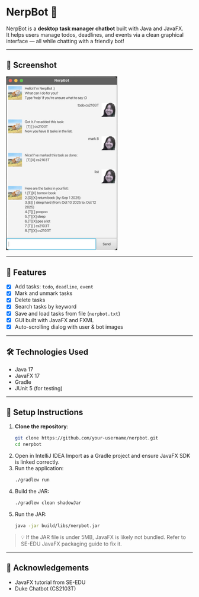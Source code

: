 # NerpBot 🤖

NerpBot is a **desktop task manager chatbot** built with Java and JavaFX.  
It helps users manage todos, deadlines, and events via a clean graphical interface — all while chatting with a friendly
bot!

---

## 📸 Screenshot

<img src="docs/Ui.png" width="300" alt="description">

---

## 🚀 Features

- [x] Add tasks: `todo`, `deadline`, `event`
- [x] Mark and unmark tasks
- [x] Delete tasks
- [x] Search tasks by keyword
- [x] Save and load tasks from file (`nerpbot.txt`)
- [x] GUI built with JavaFX and FXML
- [x] Auto-scrolling dialog with user & bot images

---

## 🛠 Technologies Used

- Java 17
- JavaFX 17
- Gradle
- JUnit 5 (for testing)

---

## 🧰 Setup Instructions

1. **Clone the repository**:
   ```bash
   git clone https://github.com/your-username/nerpbot.git
   cd nerpbot
    ```
2. Open in IntelliJ IDEA
   Import as a Gradle project and ensure JavaFX SDK is linked correctly.
3. Run the application:
    ```bash
    ./gradlew run
    ```
4. Build the JAR:
    ```bash
    ./gradlew clean shadowJar
    ```
5. Run the JAR:
    ```bash
    java -jar build/libs/nerpbot.jar
    ```

> 💡 If the JAR file is under 5MB, JavaFX is likely not bundled. Refer to SE-EDU JavaFX packaging guide to fix it.

---

## 🙌 Acknowledgements

- JavaFX tutorial from SE-EDU
- Duke Chatbot (CS2103T)